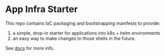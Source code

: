 # App Infra Starter

This repo contains IaC packaging and bootstrapping manifests to provide:

1. a simple, drop-in starter for applications into k8s + helm environments
2. an easy way to make changes to those shells in the future.

See [docs](./docs) for more info.